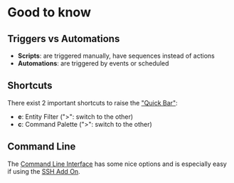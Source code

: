 # Good to know

## Triggers vs Automations
- **Scripts**: are triggered manually, have sequences instead of actions
- **Automations**: are triggered by events or scheduled

## Shortcuts
There exist 2 important shortcuts to raise the ["Quick Bar"](https://www.home-assistant.io/docs/tools/quick-bar/):
- **e**: Entity Filter (">": switch to the other)
- **c**: Command Palette (">": switch to the other)

## Command Line
The [Command Line Interface](https://www.home-assistant.io/docs/tools/hass/) has some nice options and is especially easy 
if using the [SSH Add On](https://github.com/home-assistant/addons/blob/master/ssh/README.md).
